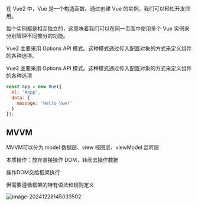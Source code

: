 在 Vue2 中，Vue 是一个构造函数。通过创建 Vue 的实例，我们可以轻松开发应用。

每个实例都是相互独立的，这意味着我们可以在同一页面中使用多个 Vue 实例来分别管理不同部分的功能。



Vue2 主要采用 Options API 模式。这种模式通过传入配置对象的方式来定义组件的各种选项。

Vue2 主要采用 Options API 模式。这种模式通过传入配置对象的方式来定义组件的各种选项

```js
const app = new Vue({
  el: '#app',
  data: {
    message: 'Hello Vue!'
  }
});
```



## MVVM

MVVM可以分为 model 数据层、view 视图层、viewModel 监听层

本质操作：放弃直接操作 DOM，转而去操作数据

操作DOM交给框架执行

但需要遵循框架的特有语法和规则定义

![image-20241228145033502](https://s2.loli.net/2024/12/28/xQ5NRg89JhEfeCb.png) 
